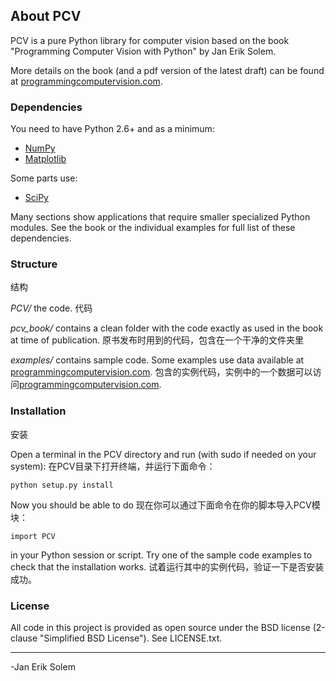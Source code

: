 ## About PCV
PCV is a pure Python library for computer vision based on the book "Programming Computer Vision with Python" by Jan Erik Solem. 

More details on the book (and a pdf version of the latest draft) can be found at [programmingcomputervision.com](http://programmingcomputervision.com/).

### Dependencies
You need to have Python 2.6+ and as a minimum:

* [NumPy](http://numpy.scipy.org/)
* [Matplotlib](http://matplotlib.sourceforge.net/)

Some parts use:

* [SciPy](http://scipy.org/)

Many sections show applications that require smaller specialized Python modules. See the book or the individual examples for full list of these dependencies. 

### Structure 
结构

*PCV/*  the code. 
代码

*pcv_book/*  contains a clean folder with the code exactly as used in the book at time of publication. 
原书发布时用到的代码，包含在一个干净的文件夹里

*examples/*  contains sample code. Some examples use data available at [programmingcomputervision.com](http://programmingcomputervision.com/). 
包含的实例代码，实例中的一个数据可以访问[programmingcomputervision.com](http://programmingcomputervision.com/).

### Installation
安装

Open a terminal in the PCV directory and run (with sudo if needed on your system):
在PCV目录下打开终端，并运行下面命令：

	python setup.py install

Now you should be able to do
现在你可以通过下面命令在你的脚本导入PCV模块：

	import PCV
	
in your Python session or script. Try one of the sample code examples to check that the installation works.
试着运行其中的实例代码，验证一下是否安装成功。

### License

All code in this project is provided as open source under the BSD license (2-clause "Simplified BSD License"). See LICENSE.txt. 


---
-Jan Erik Solem